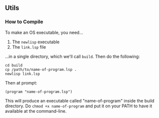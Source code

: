 ## Utils ##

### How to Compile ###

To make an OS executable, you need...

 1. The `newlisp` executable
 2. The `link.lsp` file

...in a single directory, which we'll call `build`. Then do the following:

```
cd build
cp /path/to/name-of-program.lsp .
newlisp link.lsp
```

Then at prompt:

```
(program "name-of-program.lsp")
```

This will produce an executable called "name-of-program" inside the build directory. Do `chmod +x name-of-program` and put it on your PATH to have it available at the command-line.
